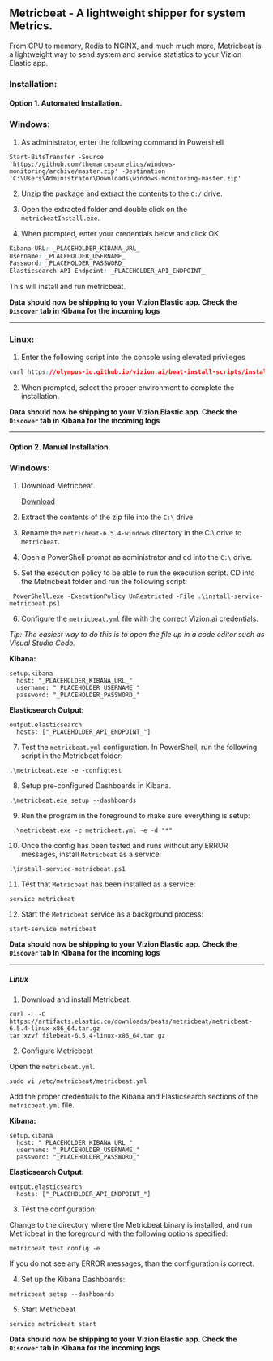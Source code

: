 ## Metricbeat - A lightweight shipper for system Metrics.

From CPU to memory, Redis to NGINX, and much much more, Metricbeat is a lightweight way to send system and service statistics to your Vizion Elastic app.

### Installation:

#### <b>Option 1.</b> Automated Installation.

### Windows:

1. As administrator, enter the following command in Powershell

```
Start-BitsTransfer -Source 'https://github.com/themarcusaurelius/windows-monitoring/archive/master.zip' -Destination 'C:\Users\Administrator\Downloads\windows-monitoring-master.zip'
```

2. Unzip the package and extract the contents to the `C:/` drive.

3. Open the extracted folder and double click on the `metricbeatInstall.exe`.

4. When prompted, enter your credentials below and click OK.

```css
Kibana URL: _PLACEHOLDER_KIBANA_URL_
Username: _PLACEHOLDER_USERNAME_
Password: _PLACEHOLDER_PASSWORD_
Elasticsearch API Endpoint: _PLACEHOLDER_API_ENDPOINT_
```

This will install and run metricbeat.

**Data should now be shipping to your Vizion Elastic app. Check the ```Discover``` tab in Kibana for the incoming logs**

<hr>

### Linux:

1. Enter the following script into the console using elevated privileges

````CSS
curl https://olympus-io.github.io/vizion.ai/beat-install-scripts/install-config-metricbeat.sh > install-config-metricbeat.sh; chmod a+x  install-config-metricbeat.sh; ./install-config-metricbeat.sh _PLACEHOLDER_API_ENDPOINT_
````
    
2. When prompted, select the proper environment to complete the installation.

**Data should now be shipping to your Vizion Elastic app. Check the ```Discover``` tab in Kibana for the incoming logs**

<hr>

#### <b>Option 2.</b> Manual Installation.

### Windows:

1. Download Metricbeat.

   [Download](https://artifacts.elastic.co/downloads/beats/metricbeat/metricbeat-oss-6.5.4-windows-x86_64.zip)

2. Extract the contents of the zip file into the ```C:\``` drive.

3.  Rename the ```metricbeat-6.5.4-windows``` directory in the C:\ drive to ```Metricbeat```.

4. Open a PowerShell prompt as administrator and cd into the ```C:\``` drive.

5. Set the execution policy to be able to run the execution script. CD into the Metricbeat folder and run the following script:

```
 PowerShell.exe -ExecutionPolicy UnRestricted -File .\install-service-metricbeat.ps1
```

6. Configure the ```metricbeat.yml``` file with the correct Vizion.ai credentials.

<i>Tip: The easiest way to do this is to open the file up in a code editor such as Visual Studio Code.</i>

<b>Kibana:</b>

```
setup.kibana
  host: "_PLACEHOLDER_KIBANA_URL_"
  username: "_PLACEHOLDER_USERNAME_"
  password: "_PLACEHOLDER_PASSWORD_"
```

<b>Elasticsearch Output:</b>

```
output.elasticsearch
  hosts: ["_PLACEHOLDER_API_ENDPOINT_"]
```

7. Test the ```metricbeat.yml``` configuration. In PowerShell, run the following script in the Metricbeat folder:

```
.\metricbeat.exe -e -configtest
```

8. Setup pre-configured Dashboards in Kibana.

```
.\metricbeat.exe setup --dashboards
```

9. Run the program in the foreground to make sure everything is setup:

```
 .\metricbeat.exe -c metricbeat.yml -e -d "*"
```

10. Once the config has been tested and runs without any ERROR messages, install ```Metricbeat``` as a service:

```
.\install-service-metricbeat.ps1
```

11. Test that ```Metricbeat``` has been installed as a service:

```
service metricbeat
```

12.  Start the ```Metricbeat``` service as a background process: 

```
start-service metricbeat
```

**Data should now be shipping to your Vizion Elastic app. Check the ```Discover``` tab in Kibana for the incoming logs**

<hr>

##### Linux

1) Download and install Metricbeat.

```
curl -L -O https://artifacts.elastic.co/downloads/beats/metricbeat/metricbeat-6.5.4-linux-x86_64.tar.gz
tar xzvf filebeat-6.5.4-linux-x86_64.tar.gz
```

2) Configure Metricbeat

Open the ```metricbeat.yml```.

```
sudo vi /etc/metricbeat/metricbeat.yml
```

Add the proper credentials to the Kibana and Elasticsearch sections of the ```metricbeat.yml``` file. 

<b>Kibana:</b>

```
setup.kibana
  host: "_PLACEHOLDER_KIBANA_URL_"
  username: "_PLACEHOLDER_USERNAME_"
  password: "_PLACEHOLDER_PASSWORD_"
```

<b>Elasticsearch Output:</b>

```
output.elasticsearch
  hosts: ["_PLACEHOLDER_API_ENDPOINT_"]
```

3. Test the configuration:

Change to the directory where the Metricbeat binary is installed, and run Metricbeat in the foreground with the following options specified:

```
metricbeat test config -e
```

If you do not see any ERROR messages, than the configuration is correct.

4. Set up the Kibana Dashboards:

```
metricbeat setup --dashboards
```

5. Start Metricbeat

```
service metricbeat start
```

**Data should now be shipping to your Vizion Elastic app. Check the ```Discover``` tab in Kibana for the incoming logs**




















